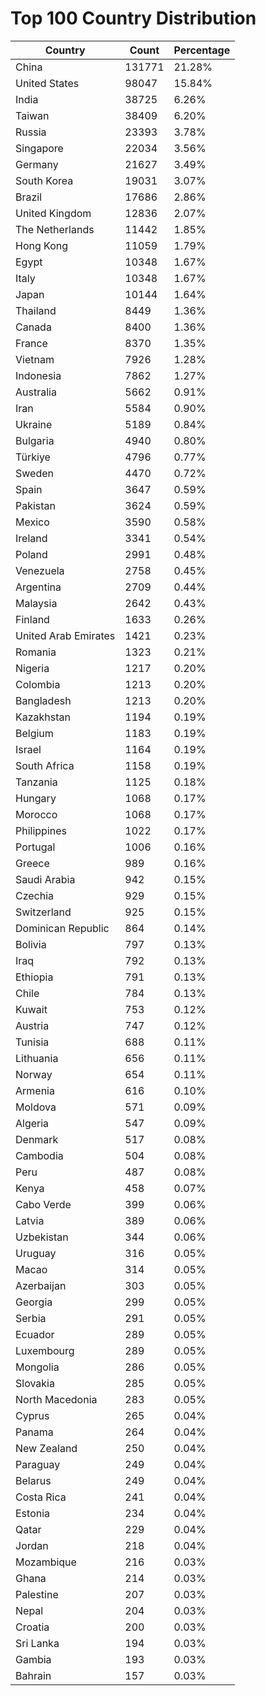 # Top 100 Country Distribution
| Country | Count | Percentage |
|----|----|----|
| China | 131771 | 21.28% |
| United States | 98047 | 15.84% |
| India | 38725 | 6.26% |
| Taiwan | 38409 | 6.20% |
| Russia | 23393 | 3.78% |
| Singapore | 22034 | 3.56% |
| Germany | 21627 | 3.49% |
| South Korea | 19031 | 3.07% |
| Brazil | 17686 | 2.86% |
| United Kingdom | 12836 | 2.07% |
| The Netherlands | 11442 | 1.85% |
| Hong Kong | 11059 | 1.79% |
| Egypt | 10348 | 1.67% |
| Italy | 10348 | 1.67% |
| Japan | 10144 | 1.64% |
| Thailand | 8449 | 1.36% |
| Canada | 8400 | 1.36% |
| France | 8370 | 1.35% |
| Vietnam | 7926 | 1.28% |
| Indonesia | 7862 | 1.27% |
| Australia | 5662 | 0.91% |
| Iran | 5584 | 0.90% |
| Ukraine | 5189 | 0.84% |
| Bulgaria | 4940 | 0.80% |
| Türkiye | 4796 | 0.77% |
| Sweden | 4470 | 0.72% |
| Spain | 3647 | 0.59% |
| Pakistan | 3624 | 0.59% |
| Mexico | 3590 | 0.58% |
| Ireland | 3341 | 0.54% |
| Poland | 2991 | 0.48% |
| Venezuela | 2758 | 0.45% |
| Argentina | 2709 | 0.44% |
| Malaysia | 2642 | 0.43% |
| Finland | 1633 | 0.26% |
| United Arab Emirates | 1421 | 0.23% |
| Romania | 1323 | 0.21% |
| Nigeria | 1217 | 0.20% |
| Colombia | 1213 | 0.20% |
| Bangladesh | 1213 | 0.20% |
| Kazakhstan | 1194 | 0.19% |
| Belgium | 1183 | 0.19% |
| Israel | 1164 | 0.19% |
| South Africa | 1158 | 0.19% |
| Tanzania | 1125 | 0.18% |
| Hungary | 1068 | 0.17% |
| Morocco | 1068 | 0.17% |
| Philippines | 1022 | 0.17% |
| Portugal | 1006 | 0.16% |
| Greece | 989 | 0.16% |
| Saudi Arabia | 942 | 0.15% |
| Czechia | 929 | 0.15% |
| Switzerland | 925 | 0.15% |
| Dominican Republic | 864 | 0.14% |
| Bolivia | 797 | 0.13% |
| Iraq | 792 | 0.13% |
| Ethiopia | 791 | 0.13% |
| Chile | 784 | 0.13% |
| Kuwait | 753 | 0.12% |
| Austria | 747 | 0.12% |
| Tunisia | 688 | 0.11% |
| Lithuania | 656 | 0.11% |
| Norway | 654 | 0.11% |
| Armenia | 616 | 0.10% |
| Moldova | 571 | 0.09% |
| Algeria | 547 | 0.09% |
| Denmark | 517 | 0.08% |
| Cambodia | 504 | 0.08% |
| Peru | 487 | 0.08% |
| Kenya | 458 | 0.07% |
| Cabo Verde | 399 | 0.06% |
| Latvia | 389 | 0.06% |
| Uzbekistan | 344 | 0.06% |
| Uruguay | 316 | 0.05% |
| Macao | 314 | 0.05% |
| Azerbaijan | 303 | 0.05% |
| Georgia | 299 | 0.05% |
| Serbia | 291 | 0.05% |
| Ecuador | 289 | 0.05% |
| Luxembourg | 289 | 0.05% |
| Mongolia | 286 | 0.05% |
| Slovakia | 285 | 0.05% |
| North Macedonia | 283 | 0.05% |
| Cyprus | 265 | 0.04% |
| Panama | 264 | 0.04% |
| New Zealand | 250 | 0.04% |
| Paraguay | 249 | 0.04% |
| Belarus | 249 | 0.04% |
| Costa Rica | 241 | 0.04% |
| Estonia | 234 | 0.04% |
| Qatar | 229 | 0.04% |
| Jordan | 218 | 0.04% |
| Mozambique | 216 | 0.03% |
| Ghana | 214 | 0.03% |
| Palestine | 207 | 0.03% |
| Nepal | 204 | 0.03% |
| Croatia | 200 | 0.03% |
| Sri Lanka | 194 | 0.03% |
| Gambia | 193 | 0.03% |
| Bahrain | 157 | 0.03% |
